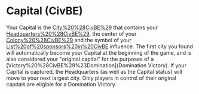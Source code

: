 # Capital (CivBE)

Your Capital is the [City%20%28CivBE%29](city) that contains your [Headquarters%20%28CivBE%29](Headquarters), the center of your [Colony%20%28CivBE%29](colony) and the symbol of your [List%20of%20sponsors%20in%20CivBE](sponsor's) influence. The first city you found will automatically become your Capital at the beginning of the game, and is also considered your "original capital" for the purposes of a [Victory%20%28CivBE%29%23Domination](Domination Victory).
If your Capital is captured, the Headquarters (as well as the Capital status) will move to your next largest city.
Only players in control of their original capitals are eligible for a Domination Victory.